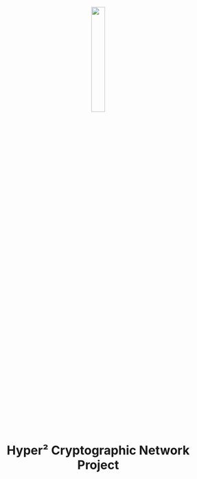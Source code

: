 <p align="center" width="100%">
    <img width="25%" src="/imgs/logo.png"> 
</p>

<h1 align="center" width="100%">Hyper² Cryptographic Network Project</h1>

<h6 align="center" width="100%"></h6>
